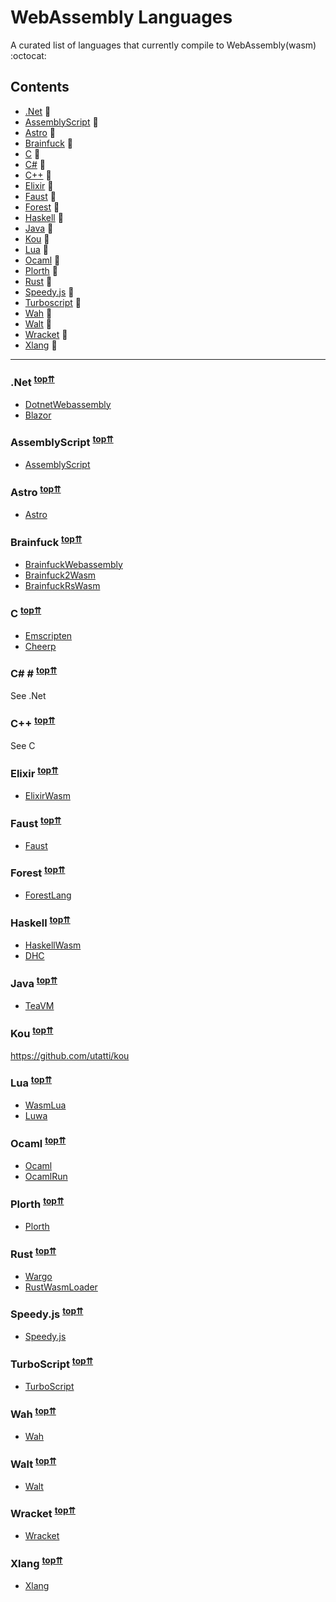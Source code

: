 # WebAssembly Languages
A curated list of languages that currently compile to WebAssembly(wasm) :octocat:

## Contents
- [.Net](#dotnet) :hatching_chick:
- [AssemblyScript](#assemblyscript) :hatching_chick:
- [Astro](#astro) :egg:
- [Brainfuck](#brainfuck) :hatched_chick:
- [C](#c) :hatched_chick:
- [C#](#csharp) :hatching_chick:
- [C++](#cpp) :hatched_chick:
- [Elixir](#elixir) :egg:
- [Faust](#faust) :egg:
- [Forest](#forest) :egg:
- [Haskell](#haskell) :egg:
- [Java](#java) :hatching_chick:
- [Kou](#kou) :egg:
- [Lua](#lua) :hatched_chick:
- [Ocaml](#ocaml) :egg:
- [Plorth](#plorth) :egg:
- [Rust](#rust) :hatched_chick:
- [Speedy.js](#speedjs) :hatching_chick:
- [Turboscript](#turboscript) :hatching_chick:
- [Wah](#wah) :hatched_chick:
- [Walt](#walt) :hatching_chick:
- [Wracket](#wracket) :egg:
- [Xlang](#xlang) :egg:

--------------------

### <a name="dotnet"></a>.Net <sup>[top⇈](#contents)</sup>
* [DotnetWebassembly](https://github.com/RyanLamansky/dotnet-webassembly)
* [Blazor](https://github.com/SteveSanderson/Blazor)

### <a name="assemblyscript"></a>AssemblyScript <sup>[top⇈](#contents)</sup>
* [AssemblyScript](https://github.com/AssemblyScript/assemblyscript)

### <a name="astro"></a>Astro <sup>[top⇈](#contents)</sup>
* [Astro](https://github.com/AppCypher/Astro)

### <a name="brainfuck"></a>Brainfuck <sup>[top⇈](#contents)</sup>
* [BrainfuckWebassembly](https://github.com/serprex/brainwebfuckassembly)
* [Brainfuck2Wasm](https://github.com/verdie-g/brainfuck2wasm)
* [BrainfuckRsWasm](https://github.com/shritesh/brainfuck-rs-wasm)

### <a name="c"></a>C <sup>[top⇈](#contents)</sup>
* [Emscripten](https://github.com/kripken/emscripten)
* [Cheerp](https://github.com/leaningtech/cheerp-meta)

### <a name="csharp"></a>C# # <sup>[top⇈](#contents)</sup>
See .Net

### <a name="cpp"></a>C++ <sup>[top⇈](#contents)</sup>
See C

### <a name="elixir"></a>Elixir <sup>[top⇈](#contents)</sup>
* [ElixirWasm](https://github.com/jamen/elixir-wasm)

### <a name="faust"></a>Faust <sup>[top⇈](#contents)</sup>
* [Faust](https://github.com/grame-cncm/faust)

### <a name="forest"></a>Forest <sup>[top⇈](#contents)</sup>
* [ForestLang](https://github.com/forest-lang/core)

### <a name="haskell"></a>Haskell <sup>[top⇈](#contents)</sup>
* [HaskellWasm](https://github.com/haskell-wasm/wasm)
* [DHC](https://github.com/dfinity/dhc)

### <a name="java"></a>Java <sup>[top⇈](#contents)</sup>
* [TeaVM](https://github.com/konsoletyper/teavm)

### <a name="kou"></a>Kou <sup>[top⇈](#contents)</sup>
https://github.com/utatti/kou

### <a name="lua"></a>Lua <sup>[top⇈](#contents)</sup>
* [WasmLua](https://github.com/vvanders/wasm_lua)
* [Luwa](https://github.com/serprex/luwa)

### <a name="ocaml"></a>Ocaml <sup>[top⇈](#contents)</sup>
* [Ocaml](https://github.com/SanderSpies/ocaml/tree/wasm/wasmcomp)
* [OcamlRun](https://github.com/sebmarkbage/ocamlrun-wasm)

### <a name="plorth"></a>Plorth <sup>[top⇈](#contents)</sup>
* [Plorth](https://github.com/RauliL/plorth-webassembly)

### <a name="rust"></a>Rust <sup>[top⇈](#contents)</sup>
* [Wargo](https://github.com/lord/wargo)
* [RustWasmLoader](https://github.com/ianjsikes/rust-wasm-loader)

### <a name="speedyjs"></a>Speedy.js <sup>[top⇈](#contents)</sup>
* [Speedy.js](https://github.com/MichaReiser/speedy.js)

### <a name="turboscript"></a>TurboScript <sup>[top⇈](#contents)</sup>
* [TurboScript](https://github.com/01alchemist/TurboScript)

### <a name="wah"></a>Wah <sup>[top⇈](#contents)</sup>
* [Wah](https://github.com/tmcw/wah)

### <a name="walt"></a>Walt <sup>[top⇈](#contents)</sup>
* [Walt](https://github.com/ballercat/walt)

### <a name="wracket"></a>Wracket <sup>[top⇈](#contents)</sup>
* [Wracket](https://github.com/sschauss/wracket)

### <a name="xlang"></a>Xlang <sup>[top⇈](#contents)</sup>
* [Xlang](https://github.com/rsms/xlang)
